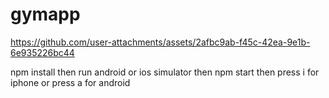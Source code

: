 # gymapp


https://github.com/user-attachments/assets/2afbc9ab-f45c-42ea-9e1b-6e935226bc44


npm install
then run android or ios simulator 
then
npm start
then press i for iphone
or press a for android
